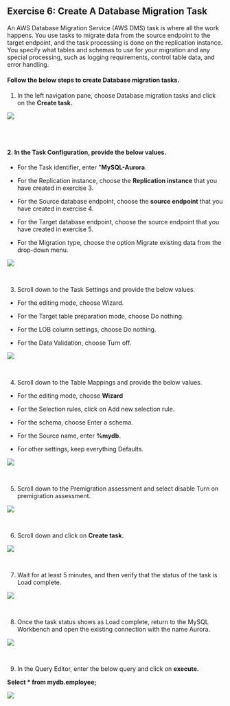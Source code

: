 ## Exercise 6: Create A Database Migration Task
An AWS Database Migration Service (AWS DMS) task is where all the work happens. You use tasks to migrate data from the source endpoint to the target endpoint, and the task processing is done on the replication instance. You specify what tables and schemas to use for your migration and any special processing, such as logging requirements, control table data, and error handling.

#### Follow the below steps to create Database migration tasks.

1. In the left navigation pane, choose Database migration tasks and click on the **Create task.**

![](./screen/Screenshot_43.png)

<br>
<br>

#### 2. In the Task Configuration, provide the below values.

- For the Task identifier, enter "**MySQL-Aurora**.

- For the Replication instance, choose the **Replication instance** that you have created in exercise 3.

- For the Source database endpoint, choose the **source endpoint** that you have created in exercise 4.

- For the Target database endpoint, choose the source endpoint that you have created in exercise 5.

- For the Migration type, choose the option Migrate existing data from the drop-down menu.

![](./screen/Screenshot_44.png)

<br>

3. Scroll down to the Task Settings and provide the below values.

- For the editing mode, choose Wizard.

- For the Target table preparation mode, choose Do nothing.

- For the LOB column settings, choose Do nothing.

- For the Data Validation, choose Turn off.

![](./screen/Screenshot_45.png)

<br>

4. Scroll down to the Table Mappings and provide the below values.

- For the editing mode, choose **Wizard**

- For the Selection rules, click on Add new selection rule.

- For the schema, choose Enter a schema.

- For the Source name, enter **%mydb.**

- For other settings, keep everything Defaults.

![](./screen/Screenshot_46.png)

<br>

5. Scroll down to the Premigration assessment and select disable Turn on premigration assessment.

![](./screen/Screenshot_47.png)

<br>

6. Scroll down and click on **Create task.**

![](./screen/Screenshot_48.png)

<br>

7. Wait for at least 5 minutes, and then verify that the status of the task is Load complete.

![](./screen/Screenshot_49.png)

<br>

8. Once the task status shows as Load complete, return to the MySQL Workbench and open the existing connection with the name Aurora.
   
![](./screen/Screenshot_50.png)

<br>

9. In the Query Editor, enter the below query and click on **execute.**
    
**Select * from mydb.employee;**

![](./screen/Screenshot_51.png)
